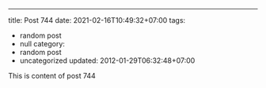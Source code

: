 ---
title: Post 744
date: 2021-02-16T10:49:32+07:00
tags:
  - random post
  - null
category:
  - random post
  - uncategorized
updated: 2012-01-29T06:32:48+07:00

This is content of post 744